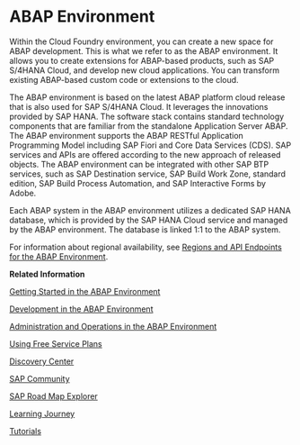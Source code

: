 <!-- loio11d62652aa2b4600a0fa136de0789648 -->

# ABAP Environment

Within the Cloud Foundry environment, you can create a new space for ABAP development. This is what we refer to as the ABAP environment. It allows you to create extensions for ABAP-based products, such as SAP S/4HANA Cloud, and develop new cloud applications. You can transform existing ABAP-based custom code or extensions to the cloud.

The ABAP environment is based on the latest ABAP platform cloud release that is also used for SAP S/4HANA Cloud. It leverages the innovations provided by SAP HANA. The software stack contains standard technology components that are familiar from the standalone Application Server ABAP. The ABAP environment supports the ABAP RESTful Application Programming Model including SAP Fiori and Core Data Services \(CDS\). SAP services and APIs are offered according to the new approach of released objects. The ABAP environment can be integrated with other SAP BTP services, such as SAP Destination service, SAP Build Work Zone, standard edition, SAP Build Process Automation, and SAP Interactive Forms by Adobe.

Each ABAP system in the ABAP environment utilizes a dedicated SAP HANA database, which is provided by the SAP HANA Cloud service and managed by the ABAP environment. The database is linked 1:1 to the ABAP system.

For information about regional availability, see [Regions and API Endpoints for the ABAP Environment](regions-and-api-endpoints-for-the-abap-environment-879f373.md).

**Related Information**  


[Getting Started in the ABAP Environment](../20-getting-started/getting-started-in-the-abap-environment-2ffdd24.md "Get onboarded in the SAP BTP ABAP environment. Follow the workflows for trial or customer accounts.")

[Development in the ABAP Environment](../30-development/development-in-the-abap-environment-31367ef.md "Learn more about developing applications in the ABAP environment.")

[Administration and Operations in the ABAP Environment](../50-administration-and-ops/administration-and-operations-in-the-abap-environment-c4fd102.md "As an administrator in the ABAP environment, you have different tools and features available that support you in your daily work.")

[Using Free Service Plans](https://help.sap.com/docs/BTP/65de2977205c403bbc107264b8eccf4b/524e1081d8dc4b0f9d055a6bec383ec3.html)

[Discovery Center](https://discovery-center.cloud.sap/serviceCatalog/abap-environment)

[SAP Community](https://community.sap.com/topics/cloud-platform-abap-environment)

[SAP Road Map Explorer](https://roadmaps.sap.com/board?q=abap%20environment&range=FIRST-LAST&PRODUCT=73555000100800001164)

[Learning Journey](https://help.sap.com/doc/221f8f84afef43d29ad37ef2af0c4adf/HP_2.0/en-US/49047e7668844d419ccee567923a475e.html)

[Tutorials](https://developers.sap.com/tutorial-navigator.html?tag=software-product%3Atechnology-platform%2Fsap-business-technology-platform%2Fsap-btp-abap-environment)

